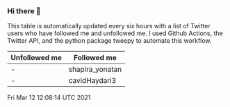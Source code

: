 ### Hi there 👋

This table is automatically updated every six hours with a list of Twitter users who have followed me and unfollowed me. I used Github Actions, the Twitter API, and the python package tweepy to automate this workflow.

| Unfollowed me |  Followed me |
| --- | --- |
|-|shapira_yonatan|
|-|cavidHaydari3|
Fri Mar 12 12:08:14 UTC 2021
